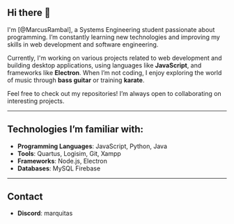 ## Hi there 👋

I'm [@MarcusRambal], a Systems Engineering student passionate about programming. I’m constantly learning new technologies and improving my skills in web development and software engineering.

Currently, I'm working on various projects related to web development and building desktop applications, using languages like **JavaScript**, and frameworks like **Electron**. When I’m not coding, I enjoy exploring the world of music through **bass guitar** or training **karate**.

Feel free to check out my repositories! I’m always open to collaborating on interesting projects.

---

## Technologies I’m familiar with:

- **Programming Languages**: JavaScript, Python, Java
- **Tools**: Quartus, Logisim, Git, Xampp
- **Frameworks**: Node.js, Electron
- **Databases**: MySQL Firebase

---

## Contact
- **Discord**: marquitas


<!--
**MarcusRambal/MarcusRambal** is a ✨ _special_ ✨ repository because its `README.md` (this file) appears on your GitHub profile.

Here are some ideas to get you started:

- 🔭 I’m currently working on ...
- 🌱 I’m currently learning ...
- 👯 I’m looking to collaborate on ...
- 🤔 I’m looking for help with ...
- 💬 Ask me about ...
- 📫 How to reach me: ...
- 😄 Pronouns: ...
- ⚡ Fun fact: ...
-->

